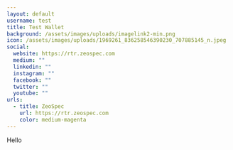 ```yaml
---
layout: default
username: test
title: Test Wallet
background: /assets/images/uploads/imagelink2-min.png
icon: /assets/images/uploads/1969261_836258546390230_707885145_n.jpeg
social:
  website: https://rtr.zeospec.com
  medium: ""
  linkedin: ""
  instagram: ""
  facebook: ""
  twitter: ""
  youtube: ""
urls:
  - title: ZeoSpec
    url: https://rtr.zeospec.com
    color: medium-magenta
---
```

Hello